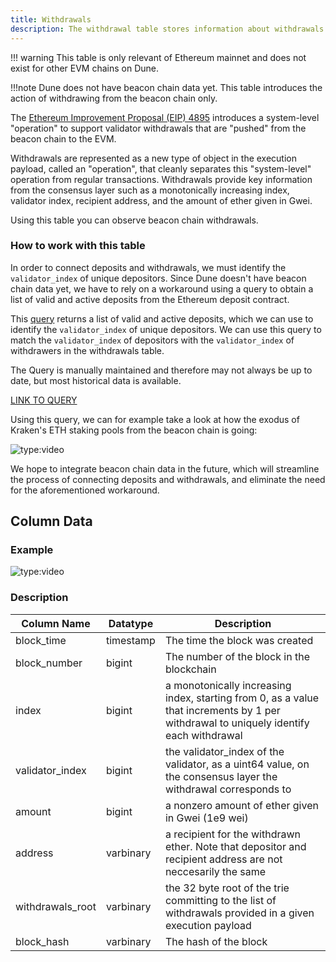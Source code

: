 ```yaml
---
title: Withdrawals
description: The withdrawal table stores information about withdrawals made on the Ethereum beacon chain, including the block time, block number, index, validator index, amount, address, withdrawals root, and block hash.
---
```

!!! warning
    This table is only relevant of Ethereum mainnet and does not exist for other EVM chains on Dune.


!!!note
    Dune does not have beacon chain data yet. This table introduces the action of withdrawing from the beacon chain only.  


The [Ethereum Improvement Proposal (EIP) 4895](https://eips.ethereum.org/EIPS/eip-4895) introduces a system-level "operation" to support validator withdrawals that are "pushed" from the beacon chain to the EVM.

 Withdrawals are represented as a new type of object in the execution payload, called an "operation", that cleanly separates this "system-level" operation from regular transactions. Withdrawals provide key information from the consensus layer such as a monotonically increasing index, validator index, recipient address, and the amount of ether given in Gwei.

 Using this table you can observe beacon chain withdrawals.

### How to work with this table

In order to connect deposits and withdrawals, we must identify the ``validator_index`` of unique depositors. Since Dune doesn't have beacon chain data yet, we have to rely on a workaround using a query to obtain a list of valid and active deposits from the Ethereum deposit contract.

This [query](https://dune.com/queries/2364548) returns a list of valid and active deposits, which we can use to identify the ``validator_index`` of unique depositors. We can use this query to match the ``validator_index`` of depositors with the ``validator_index`` of withdrawers in the withdrawals table.

The Query is manually maintained and therefore may not always be up to date, but most historical data is available.  

[LINK TO QUERY](https://dune.com/queries/2364548)  

Using this query, we can for example take a look at how the exodus of Kraken's ETH staking pools from the beacon chain is going:

![type:video](https://dune.com/embeds/2370313/3886141)


We hope to integrate beacon chain data in the future, which will streamline the process of connecting deposits and withdrawals, and eliminate the need for the aforementioned workaround.


## Column Data

### Example

![type:video](https://dune.com/embeds/2363408/3873540)

### Description

| Column Name       | Datatype | Description                                                             |
|-------------------|----------|-------------------------------------------------------------------------|
| block_time        | timestamp | The time the block was created                                          |
| block_number      | bigint    | The number of the block in the blockchain                               |
| index             | bigint    | a monotonically increasing index, starting from 0, as a value that increments by 1 per withdrawal to uniquely identify each withdrawal|
| validator_index   | bigint    | the validator_index of the validator, as a uint64 value, on the consensus layer the withdrawal corresponds to|
| amount            | bigint    | a nonzero amount of ether given in Gwei (1e9 wei)                        |
| address           | varbinary | a recipient for the withdrawn ether. Note that depositor and recipient address are not neccesarily the same|
| withdrawals_root  | varbinary | the 32 byte root of the trie committing to the list of withdrawals provided in a given execution payload|
| block_hash        | varbinary | The hash of the block                                                    |
